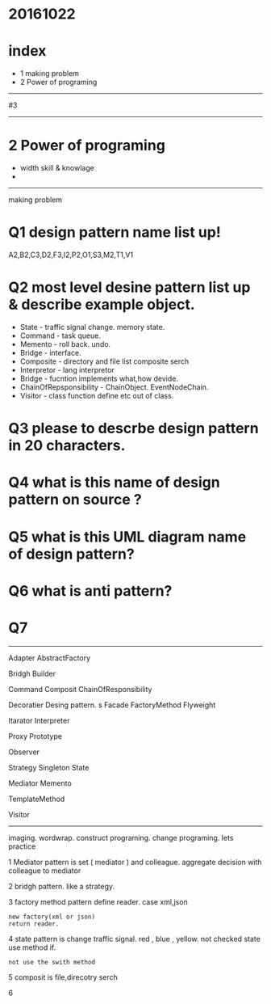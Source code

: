 # 20161022

# index
- 1 making problem
- 2 Power of programing



---------------------
#3 



---------------------
# 2 Power of programing

- width skill & knowlage
- 




---------------------
making problem

# Q1 design pattern name list up!

A2,B2,C3,D2,F3,I2,P2,O1,S3,M2,T1,V1


# Q2 most level desine pattern list up & describe example object.

- State - traffic signal change. memory state.
- Command - task queue.
- Memento - roll back. undo.
- Bridge - interface. 
- Composite - directory and file list composite serch
- Interpretor - lang interpretor
- Bridge - fucntion implements what,how devide.
- ChainOfRepsponsibility - ChainObject. EventNodeChain.
- Visitor - class function define etc out of class.




# Q3 please to descrbe design pattern in 20 characters.

# Q4 what is this name of design pattern on source  ?

# Q5 what is this UML diagram name of design pattern?

# Q6 what is anti pattern?

# Q7



------

Adapter
AbstractFactory

Bridgh
Builder

Command
Composit
ChainOfResponsibility

Decoratier
Desing pattern.
s
Facade
FactoryMethod
Flyweight

Itarator
Interpreter

Proxy
Prototype

Observer

Strategy
Singleton
State


Mediator
Memento

TemplateMethod

Visitor



---------------------




imaging.
wordwrap.
construct programing.
change programing.
lets practice




1 Mediator pattern is set ( mediator ) and colleague.
aggregate decision with colleague to mediator


2 bridgh pattern. like a strategy.
 

3 factory method pattern
define reader. case xml,json

	new factory(xml or json)
	return reader.


4 state pattern is change traffic signal.
red , blue , yellow. not checked state use method if.

	not use the swith method


5 composit is file,direcotry serch

6 






